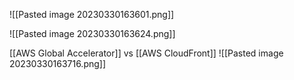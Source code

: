 ![[Pasted image 20230330163601.png]]

![[Pasted image 20230330163624.png]]

[[AWS Global Accelerator]] vs [[AWS CloudFront]]
![[Pasted image 20230330163716.png]]

